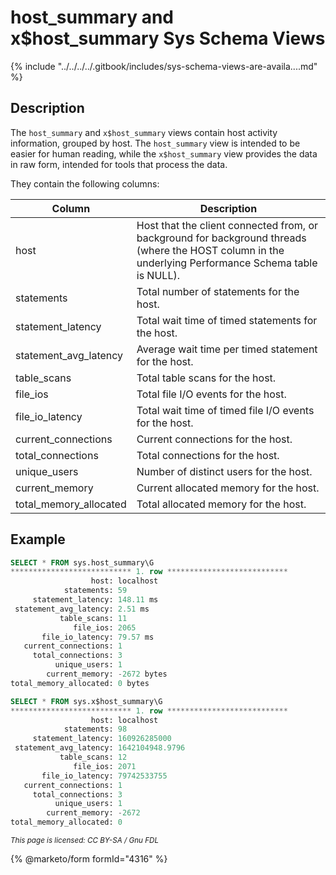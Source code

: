 # host\_summary and x$host\_summary Sys Schema Views

{% include "../../../../.gitbook/includes/sys-schema-views-are-availa....md" %}

## Description

The `host_summary` and `x$host_summary` views contain host activity information, grouped by host. The `host_summary` view is intended to be easier for human reading, while the `x$host_summary` view provides the data in raw form, intended for tools that process the data.

They contain the following columns:

| Column                   | Description                                                                                                                                           |
| ------------------------ | ----------------------------------------------------------------------------------------------------------------------------------------------------- |
| host                     | Host that the client connected from, or background for background threads (where the HOST column in the underlying Performance Schema table is NULL). |
| statements               | Total number of statements for the host.                                                                                                              |
| statement\_latency       | Total wait time of timed statements for the host.                                                                                                     |
| statement\_avg\_latency  | Average wait time per timed statement for the host.                                                                                                   |
| table\_scans             | Total table scans for the host.                                                                                                                       |
| file\_ios                | Total file I/O events for the host.                                                                                                                   |
| file\_io\_latency        | Total wait time of timed file I/O events for the host.                                                                                                |
| current\_connections     | Current connections for the host.                                                                                                                     |
| total\_connections       | Total connections for the host.                                                                                                                       |
| unique\_users            | Number of distinct users for the host.                                                                                                                |
| current\_memory          | Current allocated memory for the host.                                                                                                                |
| total\_memory\_allocated | Total allocated memory for the host.                                                                                                                  |

## Example

```sql
SELECT * FROM sys.host_summary\G
*************************** 1. row ***************************
                  host: localhost
            statements: 59
     statement_latency: 148.11 ms
 statement_avg_latency: 2.51 ms
           table_scans: 11
              file_ios: 2065
       file_io_latency: 79.57 ms
   current_connections: 1
     total_connections: 3
          unique_users: 1
        current_memory: -2672 bytes
total_memory_allocated: 0 bytes

SELECT * FROM sys.x$host_summary\G
*************************** 1. row ***************************
                  host: localhost
            statements: 98
     statement_latency: 160926285000
 statement_avg_latency: 1642104948.9796
           table_scans: 12
              file_ios: 2071
       file_io_latency: 79742533755
   current_connections: 1
     total_connections: 3
          unique_users: 1
        current_memory: -2672
total_memory_allocated: 0
```

<sub>_This page is licensed: CC BY-SA / Gnu FDL_</sub>

{% @marketo/form formId="4316" %}
